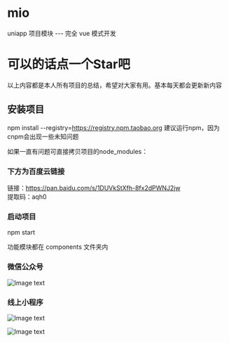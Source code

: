 # mio
uniapp 项目模块 --- 完全 vue 模式开发

# 可以的话点一个Star吧
以上内容都是本人所有项目的总结，希望对大家有用。基本每天都会更新新内容

## 安装项目
npm install --registry=https://registry.npm.taobao.org
建议运行npm，因为cnpm会出现一些未知问题

如果一直有问题可直接拷贝项目的node_modules：

### 下方为百度云链接
链接：https://pan.baidu.com/s/1DUVkStXfh-8fx2dPWNJ2jw <br>
提取码：aqh0

### 启动项目
npm start

功能模块都在 components 文件夹内


### 微信公众号
![Image text](https://i.loli.net/2020/04/29/U72bHxanENvJpR4.jpg)
### 线上小程序
![Image text](https://i.loli.net/2020/04/29/zrBxEGDC53FIdq7.jpg)

![Image text](https://i.loli.net/2020/04/29/O9gqu4Wa52Vnbhv.jpg)

